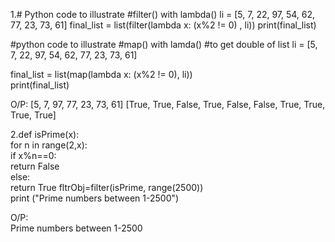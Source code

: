 1.# Python code to illustrate 
#filter() with lambda() 
li = [5, 7, 22, 97, 54, 62, 77, 23, 73, 61] 
final_list = list(filter(lambda x: (x%2 != 0) , li)) 
print(final_list)

#python code to illustrate
#map() with lamda()
#to get double of list
li = [5, 7, 22, 97, 54, 62, 77, 23, 73, 61] 

final_list = list(map(lambda x: (x%2 != 0), li))    
print(final_list)

O/P:
[5, 7, 97, 77, 23, 73, 61]
[True, True, False, True, False, False, True, True, True, True]

2.def isPrime(x):                                                                                                                                                                   
    for n in range(2,x):                                                                                                                                                           
        if x%n==0:                                                                                                                                                                 
            return False                                                                                                                                                           
        else:                                                                                                                                                                      
            return True 
fltrObj=filter(isPrime, range(2500))                                                                                                                                               
print ("Prime numbers between 1-2500")                                                                                                                                             

O/P:                                                                                                                                                                               
Prime numbers between 1-2500
